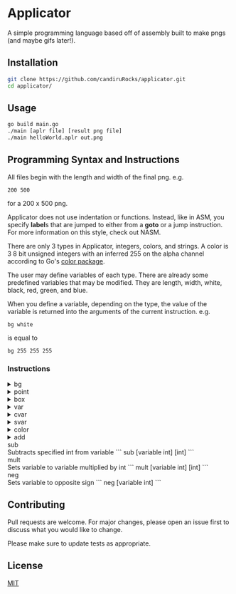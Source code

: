 # Applicator

A simple programming language based off of assembly built to make pngs (and maybe gifs later!).

## Installation

```bash
git clone https://github.com/candiruRocks/applicator.git
cd applicator/
```

## Usage

```bash
go build main.go
./main [aplr file] [result png file]
./main helloWorld.aplr out.png
```

## Programming Syntax and Instructions

All files begin with the length and width of the final png. e.g.
```
200 500
```
for a 200 x 500 png.

Applicator does not use indentation or functions. Instead, like in ASM, you specify **label**s that
are jumped to either from a **goto** or a jump instruction. For more information on this style, check
out NASM.

There are only 3 types in Applicator, integers, colors, and strings. A color is 3 8 bit unsigned integers
with an inferred 255 on the alpha channel according to Go's [color package](https://pkg.go.dev/image/color#RGBA).

The user may define variables of each type. There are already some predefined variables that may be modified.
They are length, width, white, black, red, green, and blue.

When you define a variable, depending on the type, the value of the variable is returned into the arguments
of the current instruction. e.g.
```
bg white
```
is equal to
```
bg 255 255 255
```

### Instructions

<details>
<summary>bg</summary>
Makes the background the specified color
```
bg [color]
```
</details>

<details>
<summary>point</summary>
Makes a point (x, y) into the specified color
```
point [x int] [y int] [color]
```
</details>

<details>
<summary>box</summary>
Makes a box from point (x1, y1) to (x2, y2) with specified color
```
box [x1 int] [y1 int] [x2 int] [y2 int] [color]
```
</details>

<details>
<summary>var</summary>
Sets or creates a variable equal to specified int
```
var [variableName] [int]
```
</details>

<details>
<summary>cvar</summary>
Sets or creates a variable equal to specified color
```
cvar [variableName] [color]
```
</details>

<details>
<summary>svar</summary>
Sets or creates a variable equal to specified string
```
svar [variableName] [string]
```
</details>

<details>
<summary>color</summary>
Sets or creates a variable equal to the r, g, or b value of given color
```
color [variable int] [r|g|b] [color]
```
</details>

<details>
<summary>add</summary>
Adds specified int to variable
```
add [variable int] [int]
```
</details>

<summary>sub</summary>
Subtracts specified int from variable
```
sub [variable int] [int]
```
</details>

<summary>mult</summary>
Sets variable to variable multiplied by int
```
mult [variable int] [int]
```
</details>

<summary>neg</summary>
Sets variable to opposite sign
```
neg [variable int]
```
</details>

## Contributing

Pull requests are welcome. For major changes, please open an issue first
to discuss what you would like to change.

Please make sure to update tests as appropriate.

## License

[MIT](https://choosealicense.com/licenses/mit/)
